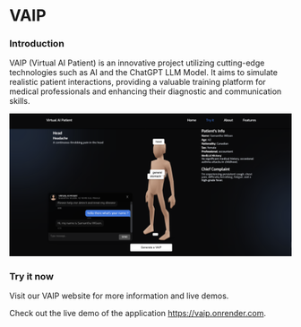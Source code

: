 # VAIP

### Introduction
VAIP (Virtual AI Patient) is an innovative project utilizing cutting-edge technologies such as AI and the ChatGPT LLM Model. It aims to simulate realistic patient interactions, providing a valuable training platform for medical professionals and enhancing their diagnostic and communication skills.



![preview img](/static/img/screenshot_last.png)



### Try it now
Visit our VAIP website for more information and live demos.

Check out the live demo of the application <a href="https://vaip.onrender.com" target="_blank">https://vaip.onrender.com</a>.

